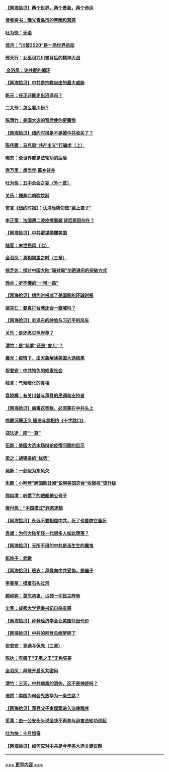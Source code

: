 #### [【网海拾贝】两个世界，两个景象，两个命运](../pages/nsc993/n12521419.md?t=11040251) 
#### [读者投书：曝光青岛市的黑暗和邪恶](../pages/nsc993/n12520988.md?t=11040251) 
#### [吐为快：无语](../pages/nsc993/n12518588.md?t=11040251) 
#### [佳月：“川普2020”是一场世界运动](../pages/nsc993/n12518581.md?t=11040251) 
#### [邢天行：女巫诅咒川普背后的精神大战](../pages/nsc993/n12517257.md?t=11040251) 
#### [ 金浴凤：论共匪的循环](../pages/nsc993/n12517133.md?t=11040251) 
#### [【网海拾贝】中共是宗教自由的最大威胁](../pages/nsc993/n12516879.md?t=11040251) 
#### [乾元：任正非能走出沼泽吗？](../pages/nsc993/n12515831.md?t=11040251) 
#### [二大爷：怎么看川粉？](../pages/nsc993/n12515820.md?t=11040251) 
#### [陈清竹：美国大选的背后使你更震惊](../pages/nsc993/n12515589.md?t=11040251) 
#### [【网海拾贝】纽约时报是不是被中共收买了？](../pages/nsc993/n12515122.md?t=11040251) 
#### [陈伟霆：马克思“共产主义”行骗术（上）](../pages/nsc993/n12510217.md?t=11040251) 
#### [隋志：全世界都是法轮功的后盾](../pages/nsc993/n12510636.md?t=11040251) 
#### [连万里：想当年‧离乡背井](../pages/nsc993/n12510623.md?t=11040251) 
#### [吐为快：五中全会之妄（外一首）](../pages/nsc993/n12510470.md?t=11040251) 
#### [关乐：裸奔口哨吹坟前](../pages/nsc993/n12510403.md?t=11040251) 
#### [寄言《纽约时报》：认清局势勿做“梁上君子”](../pages/nsc993/n12510042.md?t=11040251) 
#### [李正宽：法国遭二波疫情重袭 背后原因何在？](../pages/nsc993/n12509971.md?t=11040251) 
#### [【网海拾贝】中共密谋颠覆美国](../pages/nsc993/n12509816.md?t=11040251) 
#### [陆客：末世民风（七）](../pages/nsc993/n12507822.md?t=11040251) 
#### [金浴凤：真相揭盖之时（三章）](../pages/nsc993/n12507804.md?t=11040251) 
#### [徐芝达：探讨中国大陆“端对端”加密通讯的突破方式](../pages/nsc993/n12507682.md?t=11040251) 
#### [玲兰：听不懂的“一带一路”](../pages/nsc993/n12507669.md?t=11040251) 
#### [【网海拾贝】纽约时报成了美国版的环球时报](../pages/nsc993/n12507053.md?t=11040251) 
#### [骆克仁：要真打台湾还会一直喊吗？](../pages/nsc993/n12506843.md?t=11040251) 
#### [【网海拾贝】毛泽东的肿脸与习近平的风车](../pages/nsc993/n12504537.md?t=11040251) 
#### [关乐：谁还愿见毛岸英？](../pages/nsc993/n12503866.md?t=11040251) 
#### [清竹：是“坑爹”还是“害儿”？](../pages/nsc993/n12503034.md?t=11040251) 
#### [晨光：疫情下，由天象解读美国大选结果](../pages/nsc993/n12502536.md?t=11040251) 
#### [祝君安：中共特色的奴隶社会](../pages/nsc993/n12501529.md?t=11040251) 
#### [陆言：气候暖化的真相](../pages/nsc993/n12501183.md?t=11040251) 
#### [袁晓辉：有关川普与拜登的民调和支持者](../pages/nsc993/n12500433.md?t=11040251) 
#### [【网海拾贝】病毒这笔账，必须算在中共头上](../pages/nsc993/n12500320.md?t=11040251) 
#### [唤醒沉睡正义 唐浩与您相约《十字路口》](../pages/nsc993/n12497980.md?t=11040251) 
#### [郑法途：叹“一尊”](../pages/nsc993/n12498837.md?t=11040251) 
#### [伍新：美国大选末场辩论疫情问题的启示](../pages/nsc993/n12498829.md?t=11040251) 
#### [梁之：胡锡进的“优势”](../pages/nsc993/n12498780.md?t=11040251) 
#### [吴新：一剑似为东风欠](../pages/nsc993/n12498772.md?t=11040251) 
#### [朱颜：小拜登“跨国败丑闻”说明美国这台“收银机”该升级](../pages/nsc993/n12498731.md?t=11040251) 
#### [郑纯清：听惯了的贼船艄公号子](../pages/nsc993/n12498721.md?t=11040251) 
#### [唐付民：“中国模式”罪恶逻辑](../pages/nsc993/n12498310.md?t=11040251) 
#### [【网海拾贝】永远不要相信中共，死了也要防它装死](../pages/nsc993/n12498162.md?t=11040251) 
#### [袁斌：为何大陆年轻一代很多人如此堕落？](../pages/nsc993/n12495696.md?t=11040251) 
#### [【网海拾贝】无所不用的中共是活生生的魔鬼](../pages/nsc993/n12495621.md?t=11040251) 
#### [乾坤子：武歌](../pages/nsc993/n12493391.md?t=11040251) 
#### [【网海拾贝】班农：拜登向中共妥协，是骗子](../pages/nsc993/n12492877.md?t=11040251) 
#### [李春草：摸着石头过河](../pages/nsc993/n12491121.md?t=11040251) 
#### [颜纯钩：莫忘初衷，占领一切民主阵地](../pages/nsc993/n12490965.md?t=11040251) 
#### [尘客：成都大学党委书记自杀有感](../pages/nsc993/n12490950.md?t=11040251) 
#### [【网海拾贝】拜登经济学会让美国付出代价](../pages/nsc993/n12489662.md?t=11040251) 
#### [【网海拾贝】中共的拜登总统梦碎了](../pages/nsc993/n12487896.md?t=11040251) 
#### [祝君安：竞选与保党（三章）](../pages/nsc993/n12487258.md?t=11040251) 
#### [陈达：有感于“无冕之王”无免狂妄](../pages/nsc993/n12485133.md?t=11040251) 
#### [金浴凤：拜登开启灭共密码](../pages/nsc993/n12485125.md?t=11040251) 
#### [清竹：三天，中共病毒的消失，这不是神迹吗？](../pages/nsc993/n12485027.md?t=11040251) 
#### [浩然：美国为何会先放华为一条生路？](../pages/nsc993/n12484997.md?t=11040251) 
#### [【网海拾贝】拜登父子贪腐案进入法律程序](../pages/nsc993/n12484957.md?t=11040251) 
#### [觅真：由一公安头头说坚决不再参与迫害法轮功说起](../pages/nsc993/n12484212.md?t=11040251) 
#### [吐为快：十月惊奇](../pages/nsc993/n12484172.md?t=11040251) 
#### [【网海拾贝】如何应对中共是今年美大选关键议题](../pages/nsc993/n12483755.md?t=11040251) 

----
#### [ >>> 更早内容 <<< ](../indexes/nsc993-earlier.md)

